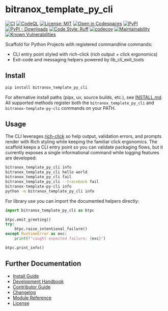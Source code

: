 # bitranox_template_py_cli

<!-- Badges -->
[![CI](https://github.com/bitranox/bitranox_template_py_cli/actions/workflows/ci.yml/badge.svg)](https://github.com/bitranox/bitranox_template_py_cli/actions/workflows/ci.yml)
[![CodeQL](https://github.com/bitranox/bitranox_template_py_cli/actions/workflows/codeql.yml/badge.svg)](https://github.com/bitranox/bitranox_template_py_cli/actions/workflows/codeql.yml)
[![License: MIT](https://img.shields.io/badge/License-MIT-yellow.svg)](LICENSE)
[![Open in Codespaces](https://img.shields.io/badge/Codespaces-Open-blue?logo=github&logoColor=white&style=flat-square)](https://codespaces.new/bitranox/bitranox_template_py_cli?quickstart=1)
[![PyPI](https://img.shields.io/pypi/v/bitranox_template_py_cli.svg)](https://pypi.org/project/bitranox_template_py_cli/)
[![PyPI - Downloads](https://img.shields.io/pypi/dm/bitranox_template_py_cli.svg)](https://pypi.org/project/bitranox_template_py_cli/)
[![Code Style: Ruff](https://img.shields.io/badge/Code%20Style-Ruff-46A3FF?logo=ruff&labelColor=000)](https://docs.astral.sh/ruff/)
[![codecov](https://codecov.io/gh/bitranox/bitranox_template_py_cli/graph/badge.svg?token=UFBaUDIgRk)](https://codecov.io/gh/bitranox/bitranox_template_py_cli)
[![Maintainability](https://qlty.sh/badges/041ba2c1-37d6-40bb-85a0-ec5a8a0aca0c/maintainability.svg)](https://qlty.sh/gh/bitranox/projects/bitranox_template_py_cli)
[![Known Vulnerabilities](https://snyk.io/test/github/bitranox/bitranox_template_py_cli/badge.svg)](https://snyk.io/test/github/bitranox/bitranox_template_py_cli)

Scaffold for Python Projects with registered commandline commands:
- CLI entry point styled with rich-click (rich output + click ergonomics)
- Exit-code and messaging helpers powered by lib_cli_exit_tools

## Install

```bash
pip install bitranox_template_py_cli
```

For alternative install paths (pipx, uv, source builds, etc.), see
[INSTALL.md](INSTALL.md). All supported methods register both the
`bitranox_template_py_cli` and `bitranox-template-py-cli` commands on your PATH.


## Usage

The CLI leverages [rich-click](https://github.com/ewels/rich-click) so help output, validation errors, and prompts render with Rich styling while keeping the familiar click ergonomics.
The scaffold keeps a CLI entry point so you can validate packaging flows, but it
currently exposes a single informational command while logging features are
developed:

```bash
bitranox_template_py_cli info
bitranox_template_py_cli hello world
bitranox_template_py_cli fail
bitranox_template_py_cli --traceback fail
bitranox-template-py-cli info
python -m bitranox_template_py_cli info
```

For library use you can import the documented helpers directly:

```python
import bitranox_template_py_cli as btpc

btpc.emit_greeting()
try:
    btpc.raise_intentional_failure()
except RuntimeError as exc:
    print(f"caught expected failure: {exc}")

btpc.print_info()
```


## Further Documentation

- [Install Guide](INSTALL.md)
- [Development Handbook](DEVELOPMENT.md)
- [Contributor Guide](CONTRIBUTING.md)
- [Changelog](CHANGELOG.md)
- [Module Reference](docs/systemdesign/module_reference.md)
- [License](LICENSE)
